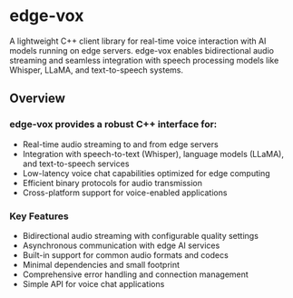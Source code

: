 # edge-vox
A lightweight C++ client library for real-time voice interaction with AI models running on edge servers. edge-vox enables bidirectional audio streaming and seamless integration with speech processing models like Whisper, LLaMA, and text-to-speech systems.

## Overview

### edge-vox provides a robust C++ interface for:
- Real-time audio streaming to and from edge servers
- Integration with speech-to-text (Whisper), language models (LLaMA), and text-to-speech services
- Low-latency voice chat capabilities optimized for edge computing
- Efficient binary protocols for audio transmission
- Cross-platform support for voice-enabled applications

### Key Features
- Bidirectional audio streaming with configurable quality settings
- Asynchronous communication with edge AI services
- Built-in support for common audio formats and codecs
- Minimal dependencies and small footprint
- Comprehensive error handling and connection management
- Simple API for voice chat applications
